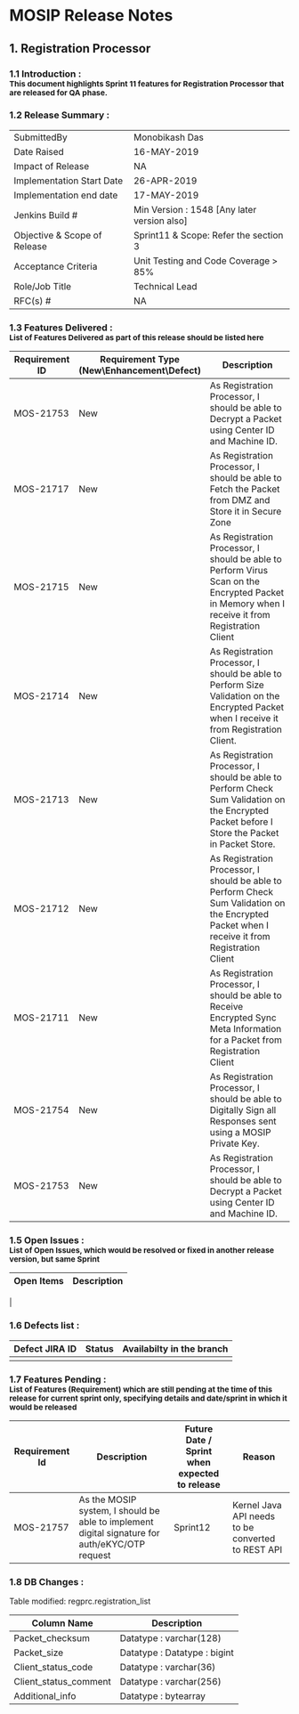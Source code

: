 # MOSIP Release Notes
## 1. Registration Processor

### 1.1 Introduction : <br><sub>This document highlights Sprint 11 features for Registration Processor that are released for QA phase.</sub></br>

### 1.2 Release Summary : 
|         |          |
|----------|----------|
SubmittedBy|Monobikash Das
Date Raised | 16-MAY-2019
Impact of Release|NA
Implementation Start Date |26-APR-2019
Implementation end date	|17-MAY-2019
Jenkins Build #	|Min Version : 1548  [Any later version also]
Objective & Scope of Release| Sprint11 & Scope: Refer the section 3
Acceptance Criteria	| Unit Testing and Code Coverage > 85%
Role/Job Title|Technical Lead
RFC(s) #|	NA


### 1.3 Features Delivered : <br><sub>List of Features Delivered as part of this release should be listed here</sub></br>
Requirement ID | Requirement Type <br>(New\\Enhancement\\Defect)</br> | Description
-----|----------|-------------
MOS-21753|New|As Registration Processor, I should be able to Decrypt a Packet using Center ID and Machine ID.
MOS-21717|New|As Registration Processor, I should be able to Fetch the Packet from DMZ and Store it in Secure Zone
MOS-21715|New|As Registration Processor, I should be able to Perform Virus Scan on the Encrypted Packet in Memory when I receive it from Registration Client
MOS-21714|New|As Registration Processor, I should be able to Perform Size Validation on the Encrypted Packet when I receive it from Registration Client.
MOS-21713|New|As Registration Processor, I should be able to Perform Check Sum Validation on the Encrypted Packet before I Store the Packet in Packet Store.
MOS-21712|New|As Registration Processor, I should be able to Perform Check Sum Validation on the Encrypted Packet when I receive it from Registration Client
MOS-21711|New|As Registration Processor, I should be able to Receive Encrypted Sync Meta Information for a Packet from Registration Client
MOS-21754|New|As Registration Processor, I should be able to Digitally Sign all Responses sent using a MOSIP Private Key.
MOS-21753|New|As Registration Processor, I should be able to Decrypt a Packet using Center ID and Machine ID.


### 1.5 Open Issues : <br><sub>List of Open Issues, which would be resolved or fixed in another release version, but same Sprint</sub></br>
Open Items|Description
-----------------|----------------------
|

### 1.6 Defects list :
Defect JIRA ID|Status|Availabilty in the branch
---------------|-------------|------------------
||

### 1.7 Features Pending : <br><sub>List of Features (Requirement) which are still pending at the time of this release for current sprint only, specifying details and date/sprint in which it would be released</sub></br>
Requirement Id|Description|Future Date / Sprint when expected to release | Reason
--------------|-----------|-----------|-------------
MOS-21757|As the MOSIP system, I should be able to implement digital signature for auth/eKYC/OTP request|Sprint12|Kernel Java API needs to be converted to REST API


### 1.8 DB Changes :
Table modified: regprc.registration_list


Column Name|Description
-----------------|----------------------
Packet_checksum |Datatype : varchar(128)
Packet_size |Datatype : Datatype : bigint
Client_status_code |Datatype : varchar(36)
Client_status_comment |Datatype : varchar(256)
Additional_info |Datatype : bytearray




